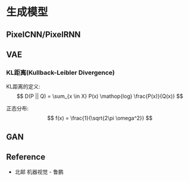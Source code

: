 # 生成模型

## PixelCNN/PixelRNN

## VAE

### KL距离(Kullback-Leibler Divergence)
KL距离的定义:
$$
D(P || Q) = \sum_{x \in X} P(x) \mathop{log} \frac{P(x)}{Q(x)}
$$

正态分布:
$$
f(x) = \frac{1}{\sqrt{2\pi \omega^2}}
$$


## GAN

## Reference
* 北邮 机器视觉 - 鲁鹏

